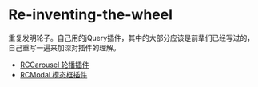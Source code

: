 Re-inventing-the-wheel
======================

重复发明轮子。自己用的jQuery插件，其中的大部分应该是前辈们已经写过的，自己重写一遍来加深对插件的理解。

* [RCCarousel 轮播插件](/RCCarousel/)
* [RCModal 模态框插件](/RCModal/)
